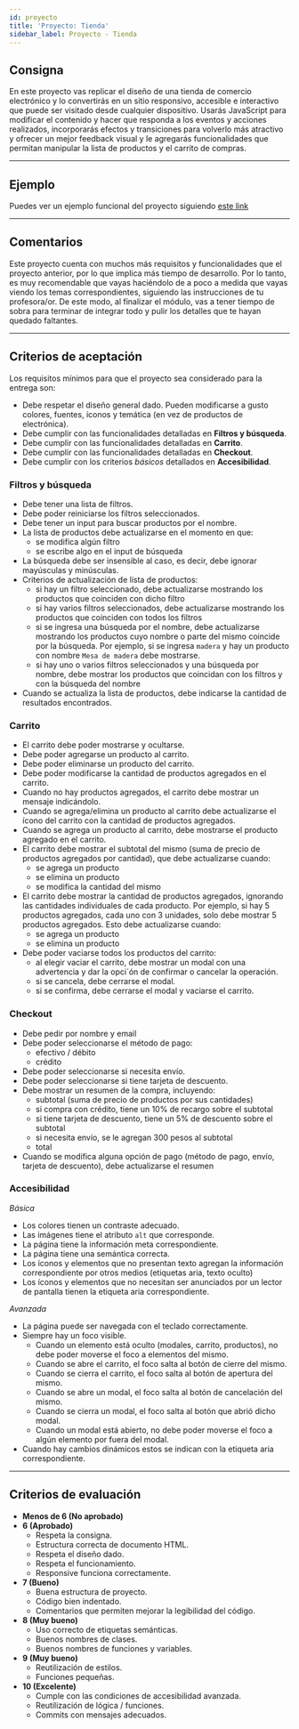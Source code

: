 ```yaml
---
id: proyecto
title: 'Proyecto: Tienda'
sidebar_label: Proyecto - Tienda
---
```


## Consigna

En este proyecto vas replicar el diseño de una tienda de comercio electrónico y lo convertirás en un sitio responsivo, accesible e interactivo que puede ser visitado desde cualquier dispositivo. Usarás JavaScript para modificar el contenido y hacer que responda a los eventos y acciones realizados, incorporarás efectos y transiciones para volverlo más atractivo y ofrecer un mejor feedback visual y le agregarás funcionalidades que permitan manipular la lista de productos y el carrito de compras.

---

## Ejemplo

Puedes ver un ejemplo funcional del proyecto siguiendo [este link](https://frontend-proyecto-tienda.adaitw.org)

---

## Comentarios

Este proyecto cuenta con muchos más requisitos y funcionalidades que el proyecto anterior, por lo que implica más tiempo de desarrollo. Por lo tanto, es muy recomendable que vayas haciéndolo de a poco a medida que vayas viendo los temas correspondientes, siguiendo las instrucciones de tu profesora/or. De este modo, al finalizar el módulo, vas a tener tiempo de sobra para terminar de integrar todo y pulir los detalles que te hayan quedado faltantes.

---

## Criterios de aceptación

Los requisitos mínimos para que el proyecto sea considerado para la entrega son:

- Debe respetar el diseño general dado. Pueden modificarse a gusto colores, fuentes, íconos y temática (en vez de productos de electrónica).
- Debe cumplir con las funcionalidades detalladas en **Filtros y búsqueda**.
- Debe cumplir con las funcionalidades detalladas en **Carrito**.
- Debe cumplir con las funcionalidades detalladas en **Checkout**.
- Debe cumplir con los criterios _básicos_ detallados en **Accesibilidad**.

### Filtros y búsqueda

- Debe tener una lista de filtros.
- Debe poder reiniciarse los filtros seleccionados.
- Debe tener un input para buscar productos por el nombre.
- La lista de productos debe actualizarse en el momento en que:
  - se modifica algún filtro
  - se escribe algo en el input de búsqueda
- La búsqueda debe ser insensible al caso, es decir, debe ignorar mayúsculas y minúsculas.
- Criterios de actualización de lista de productos:
  - si hay un filtro seleccionado, debe actualizarse mostrando los productos que coinciden con dicho filtro
  - si hay varios filtros seleccionados, debe actualizarse mostrando los productos que coinciden con todos los filtros
  - si se ingresa una búsqueda por el nombre, debe actualizarse mostrando los productos cuyo nombre o parte del mismo coincide por la búsqueda. Por ejemplo, si se ingresa `madera` y hay un producto con nombre `Mesa de madera` debe mostrarse.
  - si hay uno o varios filtros seleccionados y una búsqueda por nombre, debe mostrar los productos que coincidan con los filtros y con la búsqueda del nombre
- Cuando se actualiza la lista de productos, debe indicarse la cantidad de resultados encontrados.

### Carrito

- El carrito debe poder mostrarse y ocultarse.
- Debe poder agregarse un producto al carrito.
- Debe poder eliminarse un producto del carrito.
- Debe poder modificarse la cantidad de productos agregados en el carrito.
- Cuando no hay productos agregados, el carrito debe mostrar un mensaje indicándolo.
- Cuando se agrega/elimina un producto al carrito debe actualizarse el ícono del carrito con la cantidad de productos agregados.
- Cuando se agrega un producto al carrito, debe mostrarse el producto agregado en el carrito.
- El carrito debe mostrar el subtotal del mismo (suma de precio de productos agregados por cantidad), que debe actualizarse cuando:
  - se agrega un producto
  - se elimina un producto
  - se modifica la cantidad del mismo
- El carrito debe mostrar la cantidad de productos agregados, ignorando las cantidades individuales de cada producto. Por ejemplo, si hay 5 productos agregados, cada uno con 3 unidades, solo debe mostrar 5 productos agregados. Esto debe actualizarse cuando:
  - se agrega un producto
  - se elimina un producto
- Debe poder vaciarse todos los productos del carrito:
  - al elegir vaciar el carrito, debe mostrar un modal con una advertencia y dar la opci´ón de confirmar o cancelar la operación.
  - si se cancela, debe cerrarse el modal.
  - si se confirma, debe cerrarse el modal y vaciarse el carrito.

### Checkout

- Debe pedir por nombre y email
- Debe poder seleccionarse el método de pago:
  - efectivo / débito
  - crédito
- Debe poder seleccionarse si necesita envío.
- Debe poder seleccionarse si tiene tarjeta de descuento.
- Debe mostrar un resumen de la compra, incluyendo:
  - subtotal (suma de precio de productos por sus cantidades)
  - si compra con crédito, tiene un 10% de recargo sobre el subtotal
  - si tiene tarjeta de descuento, tiene un 5% de descuento sobre el subtotal
  - si necesita envío, se le agregan 300 pesos al subtotal
  - total
- Cuando se modifica alguna opción de pago (método de pago, envío, tarjeta de descuento), debe actualizarse el resumen

### Accesibilidad

_Básica_

- Los colores tienen un contraste adecuado.
- Las imágenes tiene el atributo `alt` que corresponde.
- La página tiene la información meta correspondiente.
- La página tiene una semántica correcta.
- Los íconos y elementos que no presentan texto agregan la información correspondiente por otros medios (etiquetas aria, texto oculto)
- Los íconos y elementos que no necesitan ser anunciados por un lector de pantalla tienen la etiqueta aria correspondiente.

_Avanzada_

- La página puede ser navegada con el teclado correctamente.
- Siempre hay un foco visible.
  - Cuando un elemento está oculto (modales, carrito, productos), no debe poder moverse el foco a elementos del mismo.
  - Cuando se abre el carrito, el foco salta al botón de cierre del mismo.
  - Cuando se cierra el carrito, el foco salta al botón de apertura del mismo.
  - Cuando se abre un modal, el foco salta al botón de cancelación del mismo.
  - Cuando se cierra un modal, el foco salta al botón que abrió dicho modal.
  - Cuando un modal está abierto, no debe poder moverse el foco a algún elemento por fuera del modal.
- Cuando hay cambios dinámicos estos se indican con la etiqueta aria correspondiente.

---

## Criterios de evaluación

- **Menos de 6 (No aprobado)**
- **6 (Aprobado)**
  - Respeta la consigna.
  - Estructura correcta de documento HTML.
  - Respeta el diseño dado.
  - Respeta el funcionamiento.
  - Responsive funciona correctamente.
- **7 (Bueno)**
  - Buena estructura de proyecto.
  - Código bien indentado.
  - Comentarios que permiten mejorar la legibilidad del código.
- **8 (Muy bueno)**
  - Uso correcto de etiquetas semánticas.
  - Buenos nombres de clases.
  - Buenos nombres de funciones y variables.
- **9 (Muy bueno)**
  - Reutilización de estilos.
  - Funciones pequeñas.
- **10 (Excelente)**
  - Cumple con las condiciones de accesibilidad avanzada.
  - Reutilización de lógica / funciones.
  - Commits con mensajes adecuados.
